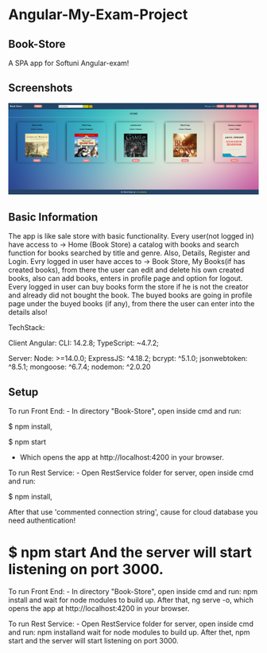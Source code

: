 # Angular-My-Exam-Project
## Book-Store
A SPA app for Softuni Angular-exam!

## Screenshots
![App Screenshot](Untitled.png)

## Basic Information
The app is like sale store with basic functionality. Every user(not logged in) have access to -> Home (Book Store) a catalog with books and search function for books searched by title and genre. Also, Details, Register and Login. Evry logged in user have acces to -> Book Store, My Books(if has created books), from there the user can edit and delete his own created books, also can add books, enters in profile page and option for logout.
Every logged in user can buy books form the store if he is not the creator and already did not bought the book. The buyed books are going in profile page under the buyed books (if any), from there the user can enter into the details also!

TechStack:

Client Angular: CLI: 14.2.8; TypeScript: ~4.7.2;

Server: Node: >=14.0.0; ExpressJS: ^4.18.2; bcrypt: ^5.1.0; jsonwebtoken: ^8.5.1; mongoose: ^6.7.4; nodemon: ^2.0.20

## Setup

To run Front End: - In directory "Book-Store", open inside cmd and 
run:

$ npm install,

$ npm start 

- Which opens the app at http://localhost:4200 in your browser. 

To run Rest Service: - Open RestService folder for server, open inside cmd and
run:

$ npm install,

After that use 'commented connection string', cause for cloud database you need authentication!

$ npm start
And the server will start listening on port 3000.
=======
To run Front End: - In directory "Book-Store", open inside cmd and run:
npm install and wait for node modules to build up. After that, ng serve -o, which opens the app at http://localhost:4200 in your browser. 

To run Rest Service: - Open RestService folder for server, open inside cmd and run: npm installand wait for node modules to build up. After thet, npm start and the server will start listening on port 3000.
